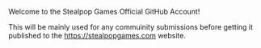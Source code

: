 Welcome to the Stealpop Games Official GitHub Account! 

This will be mainly used for any commuinity submissions before getting it published to the https://stealpopgames.com website.
